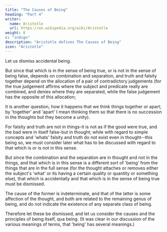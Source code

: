```yaml
---
title: "The Causes of Being"
heading: "Part 4"
writer:
  name: Aristotle 
  url: https://en.wikipedia.org/wiki/Aristotle
weight: 8
c: "indigo"
description: "Aristotle defines The Causes of Being"
icon: "Aristotle"
---
```



Let us dismiss accidental being. 

But since that which is in the sense of being true, or is not in the sense of being false, depends on combination and separation, and truth and falsity together depend on the allocation of a pair of contradictory judgements (for the true judgement affirms where the subject and predicate really are combined, and denies where they are separated, while the false judgement has the opposite of this allocation; 

It is another question, how it happens that we think things together or apart; by 'together' and 'apart' I mean thinking them so that there is no succession in the thoughts but they become a unity).

For falsity and truth are not in things-it is not as if the good were true, and the bad were in itself false-but in thought; while with regard to simple concepts and 'whats' falsity and truth do not exist even in thought--this being so, we must consider later what has to be discussed with regard to that which is or is not in this sense. 

But since the combination and the separation are in thought and not in the things, and that which is in this sense is a different sort of 'being' from the things that are in the full sense (for the thought attaches or removes either the subject's 'what' or its having a certain quality or quantity or something else), that which is accidentally and that which is in the sense of being true must be dismissed. 

The cause of the former is indeterminate, and that of the latter is some affection of the thought, and both are related to the remaining genus of being, and do not indicate the existence of any separate class of being. 

Therefore let these be dismissed, and let us consider the causes and the principles of being itself, qua being. (It was clear in our discussion of the various meanings of terms, that 'being' has several meanings.)

